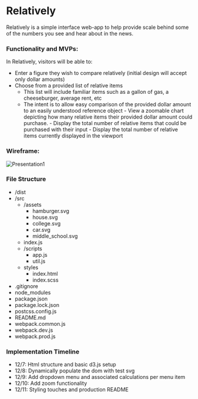 # Relatively

Relatively is a simple interface web-app to help provide scale behind some of the numbers you see and hear about in the news.    

### Functionality and MVPs:
In Relatively, visitors will be able to:
   - Enter a figure they wish to compare relatively (initial design will accept only dollar amounts)
   - Choose from a provided list of relative items
       - This list will include familiar items such as a gallon of gas, a cheeseburger, average rent, etc
       - The intent is to allow easy comparison of the provided dollar amount to an easily understood reference object
    - View a zoomable chart depicting how many relative items their provided dollar amount could purchase.
    - Display the total number of relative items that could be purchased with their input
    - Display the total number of relative items currently displayed in the viewport

  
### Wireframe:
![Presentation1](https://user-images.githubusercontent.com/9735257/101295649-b937c880-37d3-11eb-94f2-f69cbd5f37f8.jpg)

### File Structure
- /dist
- /src
  - /assets
    - hamburger.svg
    - house.svg
    - college.svg
    - car.svg
    - middle_school.svg
  - index.js
  - /scripts
    - app.js
    - util.js
  - styles
    - index.html
    - index.scss
- .gitignore
- node_modules
- package.json
- package.lock.json
- postcss.config.js
- README.md
- webpack.common.js
- webpack.dev.js
- webpack.prod.js

### Implementation Timeline
- 12/7: Html structure and basic d3.js setup
- 12/8: Dynamically populate the dom with test svg   
- 12/9: Add dropdown menu and associated calculations per menu item
- 12/10: Add zoom functionality
- 12/11: Styling touches and production README
